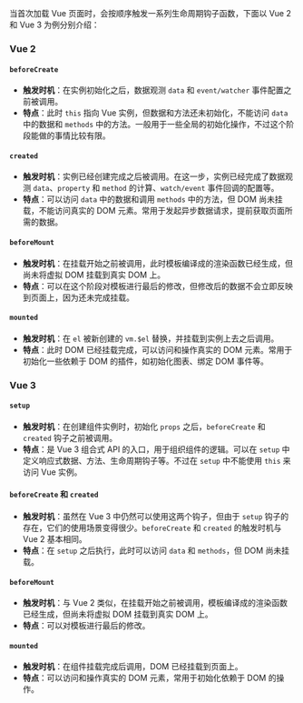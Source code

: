 当首次加载 Vue 页面时，会按顺序触发一系列生命周期钩子函数，下面以 Vue 2 和 Vue 3 为例分别介绍：

### Vue 2
#### `beforeCreate`
- **触发时机**：在实例初始化之后，数据观测 `data` 和 `event/watcher` 事件配置之前被调用。
- **特点**：此时 `this` 指向 Vue 实例，但数据和方法还未初始化，不能访问 `data` 中的数据和 `methods` 中的方法。一般用于一些全局的初始化操作，不过这个阶段能做的事情比较有限。

#### `created`
- **触发时机**：实例已经创建完成之后被调用。在这一步，实例已经完成了数据观测 `data`、`property` 和 `method` 的计算、`watch/event` 事件回调的配置等。
- **特点**：可以访问 `data` 中的数据和调用 `methods` 中的方法，但 DOM 尚未挂载，不能访问真实的 DOM 元素。常用于发起异步数据请求，提前获取页面所需的数据。

#### `beforeMount`
- **触发时机**：在挂载开始之前被调用，此时模板编译成的渲染函数已经生成，但尚未将虚拟 DOM 挂载到真实 DOM 上。
- **特点**：可以在这个阶段对模板进行最后的修改，但修改后的数据不会立即反映到页面上，因为还未完成挂载。

#### `mounted`
- **触发时机**：在 `el` 被新创建的 `vm.$el` 替换，并挂载到实例上去之后调用。
- **特点**：此时 DOM 已经挂载完成，可以访问和操作真实的 DOM 元素。常用于初始化一些依赖于 DOM 的插件，如初始化图表、绑定 DOM 事件等。

### Vue 3
#### `setup`
- **触发时机**：在创建组件实例时，初始化 `props` 之后，`beforeCreate` 和 `created` 钩子之前被调用。
- **特点**：是 Vue 3 组合式 API 的入口，用于组织组件的逻辑。可以在 `setup` 中定义响应式数据、方法、生命周期钩子等。不过在 `setup` 中不能使用 `this` 来访问 Vue 实例。

#### `beforeCreate` 和 `created`
- **触发时机**：虽然在 Vue 3 中仍然可以使用这两个钩子，但由于 `setup` 钩子的存在，它们的使用场景变得很少。`beforeCreate` 和 `created` 的触发时机与 Vue 2 基本相同。
- **特点**：在 `setup` 之后执行，此时可以访问 `data` 和 `methods`，但 DOM 尚未挂载。

#### `beforeMount`
- **触发时机**：与 Vue 2 类似，在挂载开始之前被调用，模板编译成的渲染函数已经生成，但尚未将虚拟 DOM 挂载到真实 DOM 上。
- **特点**：可以对模板进行最后的修改。

#### `mounted`
- **触发时机**：在组件挂载完成后调用，DOM 已经挂载到页面上。
- **特点**：可以访问和操作真实的 DOM 元素，常用于初始化依赖于 DOM 的操作。 